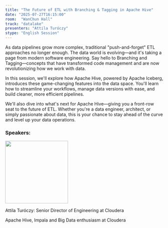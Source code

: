 ```yaml
---
title: "The Future of ETL with Branching & Tagging in Apache Hive"
date: "2025-07-27T16:15:00"
room:  "WanChun Hall"
track: "datalake"
presenters: "Attila Turóczy"
stype: "English Session"
---
```


As data pipelines grow more complex, traditional "push-and-forget" ETL approaches no longer enough. The data world is evolving—and it's taking a page from modern software engineering. Say hello to Branching and Tagging—concepts that have transformed code management and are now revolutionizing how we work with data.

In this session, we'll explore how Apache Hive, powered by Apache Iceberg, introduces these game-changing features into the data space. You'll learn how to streamline your workflows, manage data versions with ease, and build cleaner, more efficient pipelines.

We'll also dive into what's next for Apache Hive—giving you a front-row seat to the future of ETL. Whether you're a data engineer, architect, or simply passionate about data, this is your chance to stay ahead of the curve and level up your data operations.

### Speakers:


<img src="https://sessionize.com/image/eaac-400o400o1-4tyV3Kp9qDQ4mSJ4t3tDoV.jpg" width="200" /><br/>

Attila Turóczy: Senior Director of Engineering at Cloudera

Apache Hive, Impala and Big Data enthusiasm at Cloudera